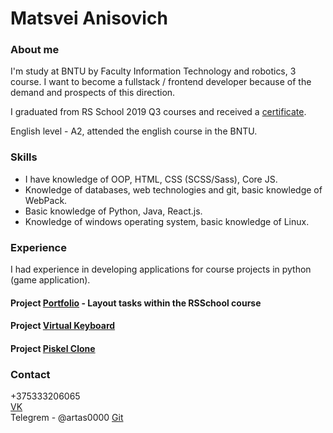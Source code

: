 # Matsvei Anisovich

### About me
 I'm study at BNTU by Faculty Information Technology and robotics, 3 course. I want to become a fullstack / frontend developer because of the demand and prospects of this direction.
 
 I graduated from RS School 2019 Q3 courses and received a [certificate](https://app.rs.school/certificate/opuod8g1).
 
 English  level - A2,  attended the english course in the BNTU.

### Skills
* I have knowledge of OOP, HTML, CSS (SCSS/Sass), Core JS.
* Knowledge of databases, web technologies and git, basic knowledge of WebPack.
* Basic knowledge of Python, Java, React.js.
* Knowledge of windows operating system, basic knowledge of Linux.

### Experience
I had experience in developing applications for course projects in python (game application).
#### Project [Portfolio](https://artas0000.github.io/portfolio-public/) - Layout tasks within the RSSchool course
#### Project [Virtual Keyboard](https://artas0000.github.io/virtual-keyboard/)
#### Project [Piskel Clone](https://artas0000.github.io/piskel-clone/dist/index.html)

### Сontact  
 +375333206065    
 [VK](https://vk.com/artas0000)    
 Telegrem - @artas0000
 [Git](https://github.com/artas0000)
